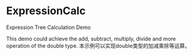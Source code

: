 # ExpressionCalc
Expression Tree Calculation Demo

This demo could achieve the add, subtract, multiply, divide and more operation of the double type. 
本示例可以实现double类型的加减乘除等运算。
